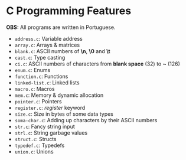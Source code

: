 # C Programming Features

**OBS:** All programs are written in Portuguese.

- `address.c`: Variable address
- `array.c`: Arrays & matrices
- `blank.c`: ASCII numbers of **\n**, **\0** and **\t**
- `cast.c`: Type casting
- `ci.c`: ASCII numbers of characters from **blank space** (32) to **~** (126)
- `enum.c`: Enums
- `function.c`: Functions
- `linked-list.c`: Linked lists
- `macro.c`: Macros
- `mem.c`: Memory & dynamic allocation
- `pointer.c`: Pointers
- `register.c`: _register_ keyword
- `size.c`: Size in bytes of some data types
- `soma-char.c`: Adding up characters by their ASCII numbers
- `str.c`: Fancy string input
- `strl.c`: String garbage values
- `struct.c`: Structs
- `typedef.c`: Typedefs
- `union.c`: Unions
